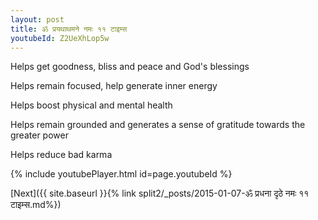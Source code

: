 ```yaml
---
layout: post
title: ॐ प्रयथाथमने नमः ११ टाइम्स
youtubeId: Z2UeXhLop5w
---
```

 
 
Helps get goodness, bliss and peace and God's blessings
 
Helps remain focused, help generate inner energy 
 
Helps boost physical and mental health 
 
Helps remain grounded and generates a sense of gratitude towards the greater power 
 
Helps reduce bad karma
 
 
 
 


{% include youtubePlayer.html id=page.youtubeId %}
 
[Next]({{ site.baseurl }}{% link  split2/_posts/2015-01-07-ॐ प्रधना दृठे नमः ११ टाइम्स.md%})
 
